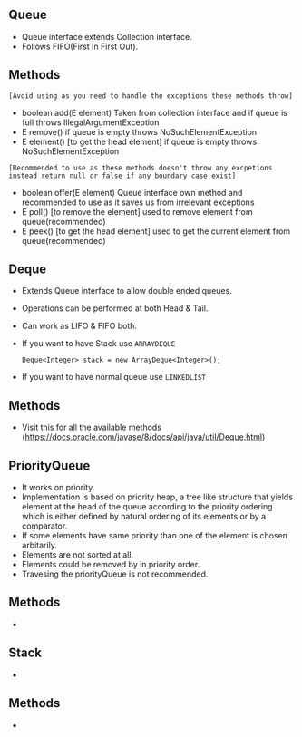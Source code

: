 ## Queue
- Queue interface extends Collection interface.
- Follows FIFO(First In First Out).

## Methods
`[Avoid using as you need to handle the exceptions these methods throw]`
- boolean add(E element)  Taken from collection interface and if queue is full throws IllegalArgumentException
- E remove()    if queue is empty throws NoSuchElementException
- E element() [to get the head element]  if queue is empty throws NoSuchElementException

`[Recommended to use as these methods doesn't throw any excpetions instead return null or false if any boundary case exist]`
- boolean offer(E element)    Queue interface own method and recommended to use as it saves us from irrelevant exceptions
- E poll() [to remove the element]   used to remove element from queue(recommended)
- E peek() [to get the head element]   used to get the current element from queue(recommended)

## Deque
- Extends Queue interface to allow double ended queues.
- Operations can be performed at both Head & Tail.
- Can work as LIFO & FIFO both.
- If you want to have Stack use `ARRAYDEQUE`

    `Deque<Integer> stack = new ArrayDeque<Integer>();`
- If you want to have normal queue use `LINKEDLIST`

## Methods
- Visit this for all the available methods (https://docs.oracle.com/javase/8/docs/api/java/util/Deque.html)

## PriorityQueue
- It works on priority.
- Implementation is based on priority heap, a tree like structure that yields element at the head of the queue according to the priority ordering which is either defined by natural ordering of its elements or by a comparator.
- If some elements have same priority than one of the element is chosen arbitarily.
- Elements are not sorted at all.
- Elements could be removed by in priority order.
- Travesing the priorityQueue is not recommended.

## Methods
- 


## Stack
- 




## Methods
- 

